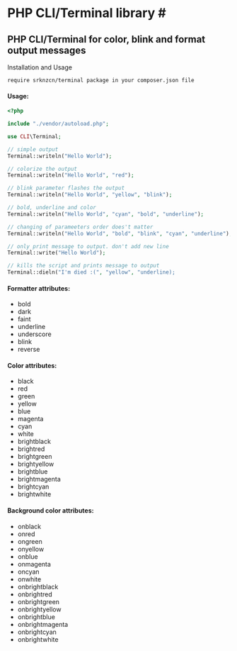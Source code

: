 # PHP CLI/Terminal library #

## PHP CLI/Terminal for color, blink and format output messages ##

Installation and Usage
```
require srknzcn/terminal package in your composer.json file
```

#### Usage: ####
```php
<?php

include "./vendor/autoload.php";

use CLI\Terminal;

// simple output
Terminal::writeln("Hello World");

// colorize the output
Terminal::writeln("Hello World", "red");

// blink parameter flashes the output
Terminal::writeln("Hello World", "yellow", "blink");

// bold, underline and color 
Terminal::writeln("Hello World", "cyan", "bold", "underline");

// changing of parameeters order does't matter
Terminal::writeln("Hello World", "bold", "blink", "cyan", "underline");

// only print message to output. don't add new line
Terminal::write("Hello World");

// kills the script and prints message to output
Terminal::dieln("I'm died :(", "yellow", "underline);

```

#### Formatter attributes: #####
* bold
* dark
* faint
* underline
* underscore
* blink
* reverse


#### Color attributes: ####
* black
* red
* green
* yellow
* blue
* magenta
* cyan
* white
* brightblack
* brightred
* brightgreen
* brightyellow
* brightblue
* brightmagenta
* brightcyan
* brightwhite

#### Background color attributes: ####
* onblack
* onred
* ongreen
* onyellow
* onblue
* onmagenta
* oncyan
* onwhite
* onbrightblack
* onbrightred
* onbrightgreen
* onbrightyellow
* onbrightblue
* onbrightmagenta
* onbrightcyan
* onbrightwhite
